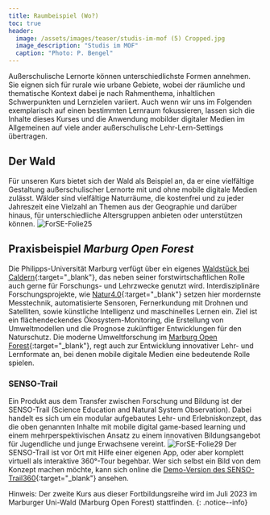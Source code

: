 ```yaml
---
title: Raumbeispiel (Wo?)
toc: true
header:
  image: /assets/images/teaser/studis-im-mof (5) Cropped.jpg
  image_description: "Studis im MOF"
  caption: "Photo: P. Bengel"
---
```


Außerschulische Lernorte können unterschiedlichste Formen annehmen. 
Sie eignen sich für rurale wie urbane Gebiete, wobei der räumliche und thematische Kontext 
dabei je nach Rahmenthema, inhaltlichen Schwerpunkten und Lernzielen variiert. Auch wenn wir uns im Folgenden exemplarisch auf einen bestimmten Lernraum fokussieren, lassen sich die Inhalte dieses Kurses und die Anwendung mobilder digitaler Medien im Allgemeinen auf viele ander außerschulische Lehr-Lern-Settings übertragen.
<!--more--> 
## Der Wald
Für unseren Kurs bietet sich der Wald als Beispiel an, da er eine vielfältige Gestaltung außerschulischer Lernorte mit und ohne mobile digitale Medien zulässt. Wälder sind vielfältige Naturräume, die kostenfrei und zu jeder Jahreszeit eine Vielzahl an Themen aus der Geographie und darüber hinaus, für unterschiedliche Altersgruppen anbieten oder unterstützen können. 
![ForSE-Folie25]({{site.baseurl}}/assets/images/ForSE-Folie25.png)


## Praxisbeispiel *Marburg Open Forest*
Die Philipps-Universität Marburg verfügt über ein eigenes [Waldstück bei Caldern](https://www.openstreetmap.org/search?whereami=1&query=50.84060%2C8.69065#map=15/50.8390/8.6821){:target="_blank"}, das neben seiner forstwirtschaftlichen Rolle auch gerne für Forschungs- und Lehrzwecke genutzt wird. Interdisziplinäre Forschungsprojekte, wie [Natur4.0](https://www.uni-marburg.de/de/fb19/natur40){:target="_blank"} setzen hier mordernste Messtechnik, automatisierte Sensoren, Fernerkundung mit Drohnen und Satelliten, sowie künstliche Intelligenz und maschinelles Lernen ein. Ziel ist ein flächendeckendes Ökosystem-Monitoring, die Erstellung von Umweltmodellen und die Prognose zukünftiger Entwicklungen für den Naturschutz. Die moderne Umweltforschung im [Marburg Open Forest](https://www.uni-marburg.de/de/fb19/fachbereich/infrastruktur/mof){:target="_blank"}, regt auch zur Entwicklung innovativer Lehr- und Lernformate an, bei denen mobile digitale Medien eine bedeutende Rolle spielen. 

### SENSO-Trail
Ein Produkt aus dem Transfer zwischen Forschung und Bildung ist der SENSO-Trail (Science Education and Natural System Observation). Dabei handelt es sich um ein modular aufgebautes Lehr- und Erlebniskonzept, das die oben genannten Inhalte mit mobile digital game-based learning und einem mehrperspektivischen Ansatz zu einem innovativen Bildungsangebot für Jugendliche und junge Erwachsene vereint. 
![ForSE-Folie29]({{site.baseurl}}/assets/images/ForSE-Folie29.png)
Der SENSO-Trail ist vor Ort mit Hilfe einer eigenen App, oder aber komplett virtuell als interaktive 360°-Tour begehbar. Wer sich selbst ein Bild von dem Konzept machen möchte, kann sich online die [Demo-Version des SENSO-Trail360](http://85.214.136.59/){:target="_blank"}  ansehen.


Hinweis: Der zweite Kurs aus dieser Fortbildungsreihe wird im Juli 2023 im Marburger Uni-Wald (Marburg Open Forest) stattfinden.
{: .notice--info}

